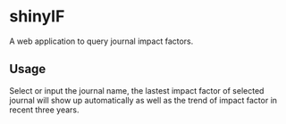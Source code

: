 # shinyIF
A web application to query journal impact factors.
## Usage
Select or input the journal name, the lastest impact factor of selected journal will show up automatically as well as the trend of impact factor in recent three years.
